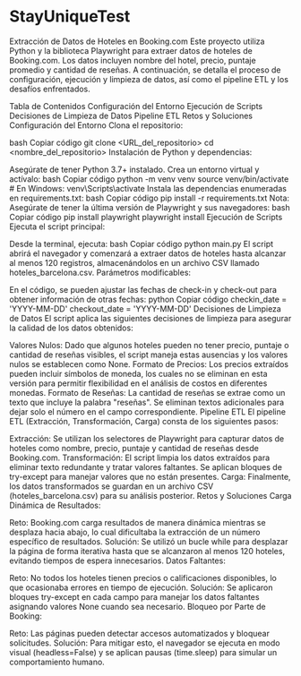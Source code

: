 # StayUniqueTest

Extracción de Datos de Hoteles en Booking.com
Este proyecto utiliza Python y la biblioteca Playwright para extraer datos de hoteles de Booking.com. Los datos incluyen nombre del hotel, precio, puntaje promedio y cantidad de reseñas. A continuación, se detalla el proceso de configuración, ejecución y limpieza de datos, así como el pipeline ETL y los desafíos enfrentados.

Tabla de Contenidos
Configuración del Entorno
Ejecución de Scripts
Decisiones de Limpieza de Datos
Pipeline ETL
Retos y Soluciones
Configuración del Entorno
Clona el repositorio:

bash
Copiar código
git clone <URL_del_repositorio>
cd <nombre_del_repositorio>
Instalación de Python y dependencias:

Asegúrate de tener Python 3.7+ instalado.
Crea un entorno virtual y actívalo:
bash
Copiar código
python -m venv venv
source venv/bin/activate   # En Windows: venv\Scripts\activate
Instala las dependencias enumeradas en requirements.txt:
bash
Copiar código
pip install -r requirements.txt
Nota: Asegúrate de tener la última versión de Playwright y sus navegadores:
bash
Copiar código
pip install playwright
playwright install
Ejecución de Scripts
Ejecuta el script principal:

Desde la terminal, ejecuta:
bash
Copiar código
python main.py
El script abrirá el navegador y comenzará a extraer datos de hoteles hasta alcanzar al menos 120 registros, almacenándolos en un archivo CSV llamado hoteles_barcelona.csv.
Parámetros modificables:

En el código, se pueden ajustar las fechas de check-in y check-out para obtener información de otras fechas:
python
Copiar código
checkin_date = 'YYYY-MM-DD'
checkout_date = 'YYYY-MM-DD'
Decisiones de Limpieza de Datos
El script aplica las siguientes decisiones de limpieza para asegurar la calidad de los datos obtenidos:

Valores Nulos: Dado que algunos hoteles pueden no tener precio, puntaje o cantidad de reseñas visibles, el script maneja estas ausencias y los valores nulos se establecen como None.
Formato de Precios: Los precios extraídos pueden incluir símbolos de moneda, los cuales no se eliminan en esta versión para permitir flexibilidad en el análisis de costos en diferentes monedas.
Formato de Reseñas: La cantidad de reseñas se extrae como un texto que incluye la palabra "reseñas". Se eliminan textos adicionales para dejar solo el número en el campo correspondiente.
Pipeline ETL
El pipeline ETL (Extracción, Transformación, Carga) consta de los siguientes pasos:

Extracción: Se utilizan los selectores de Playwright para capturar datos de hoteles como nombre, precio, puntaje y cantidad de reseñas desde Booking.com.
Transformación:
El script limpia los datos extraídos para eliminar texto redundante y tratar valores faltantes.
Se aplican bloques de try-except para manejar valores que no están presentes.
Carga: Finalmente, los datos transformados se guardan en un archivo CSV (hoteles_barcelona.csv) para su análisis posterior.
Retos y Soluciones
Carga Dinámica de Resultados:

Reto: Booking.com carga resultados de manera dinámica mientras se desplaza hacia abajo, lo cual dificultaba la extracción de un número específico de resultados.
Solución: Se utilizó un bucle while para desplazar la página de forma iterativa hasta que se alcanzaron al menos 120 hoteles, evitando tiempos de espera innecesarios.
Datos Faltantes:

Reto: No todos los hoteles tienen precios o calificaciones disponibles, lo que ocasionaba errores en tiempo de ejecución.
Solución: Se aplicaron bloques try-except en cada campo para manejar los datos faltantes asignando valores None cuando sea necesario.
Bloqueo por Parte de Booking:

Reto: Las páginas pueden detectar accesos automatizados y bloquear solicitudes.
Solución: Para mitigar esto, el navegador se ejecuta en modo visual (headless=False) y se aplican pausas (time.sleep) para simular un comportamiento humano.
